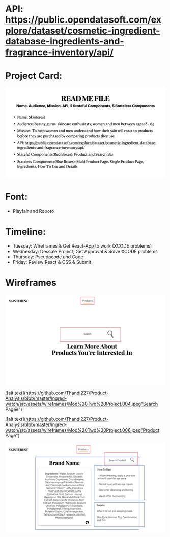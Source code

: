 
# API: https://public.opendatasoft.com/explore/dataset/cosmetic-ingredient-database-ingredients-and-fragrance-inventory/api/ 

# Project Card: 
![alt text](https://github.com/Thandi227/Product-Analysis/blob/master/ingredwatch/wireframes/Mod%20Two%20Project/Mod%20Two%20Project.002.jpeg "Project Card")

# Font: 
* Playfair and Roboto

# Timeline:
* Tuesday: Wireframes & Get React-App to work (XCODE problems)
* Wednesday: Descale Project, Get Approval & Solve XCODE problems
* Thursday: Pseudocode and Code 
* Friday: Review React & CSS & Submit

# Wireframes

![alt text](https://github.com/Thandi227/Product-Analysis/blob/master/ingred-watch/src/assets/wireframes/Mod%20Two%20Project.003.jpeg "Landing Page")

![alt text](https://github.com/Thandi227/Product-Analysis/blob/master/ingred-watch/src/assets/wireframes/Mod%20Two%20Project.004.jpeg"Search Pagee")

![alt text](https://github.com/Thandi227/Product-Analysis/blob/master/ingred-watch/src/assets/wireframes/Mod%20Two%20Project.006.jpeg"Product Page")

![alt text](https://github.com/Thandi227/Product-Analysis/blob/master/ingred-watch/src/assets/wireframes/Mod%20Two%20Project.007.jpeg "Ingredient Page")
